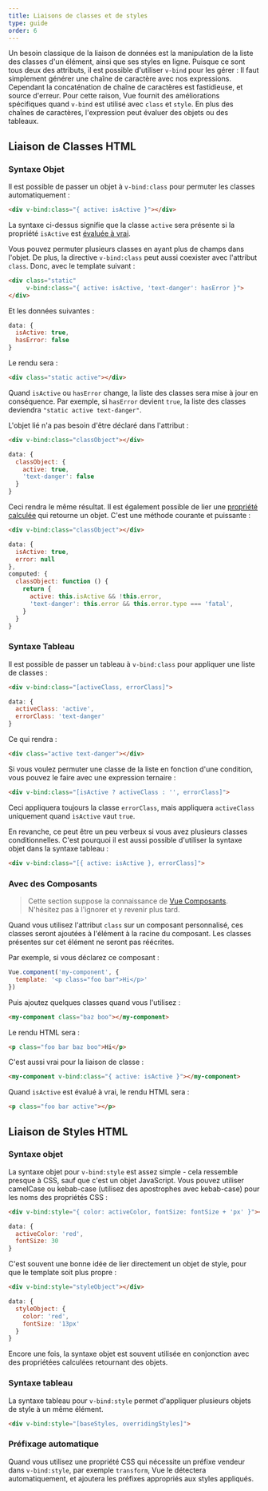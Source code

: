 ```yaml
---
title: Liaisons de classes et de styles
type: guide
order: 6
---
```


Un besoin classique de la liaison de données est la manipulation de la liste des classes d'un élément, ainsi que ses styles en ligne. Puisque ce sont tous deux des attributs, il est possible d'utiliser `v-bind`  pour les gérer : Il faut simplement générer une chaîne de caractère avec nos expressions. Cependant la concaténation de chaîne de caractères est fastidieuse, et source d'erreur. Pour cette raison, Vue fournit des améliorations spécifiques quand `v-bind` est utilisé avec `class` et `style`. En plus des chaînes de caractères, l'expression peut évaluer des objets ou des tableaux.

## Liaison de Classes HTML

### Syntaxe Objet

Il est possible de passer un objet à `v-bind:class` pour permuter les classes automatiquement :

``` html
<div v-bind:class="{ active: isActive }"></div>
```

La syntaxe ci-dessus signifie que la classe `active` sera présente si la propriété `isActive` est [évaluée à vrai](https://developer.mozilla.org/fr/docs/Glossaire/Truthy).

Vous pouvez permuter plusieurs classes en ayant plus de champs dans l'objet. De plus, la directive `v-bind:class` peut aussi coexister avec l'attribut `class`. Donc, avec le template suivant :

``` html
<div class="static"
     v-bind:class="{ active: isActive, 'text-danger': hasError }">
</div>
```

Et les données suivantes :

``` js
data: {
  isActive: true,
  hasError: false
}
```

Le rendu sera :

``` html
<div class="static active"></div>
```

Quand `isActive` ou `hasError` change, la liste des classes sera mise à jour en conséquence. Par exemple, si `hasError` devient `true`, la liste des classes deviendra `"static active text-danger"`.

L'objet lié n'a pas besoin d'être déclaré dans l'attribut :

``` html
<div v-bind:class="classObject"></div>
```
``` js
data: {
  classObject: {
    active: true,
    'text-danger': false
  }
}
```

Ceci rendra le même résultat. Il est également possible de lier une [propriété calculée](computed.html) qui retourne un objet. C'est une méthode courante et puissante :

``` html
<div v-bind:class="classObject"></div>
```
``` js
data: {
  isActive: true,
  error: null
},
computed: {
  classObject: function () {
    return {
      active: this.isActive && !this.error,
      'text-danger': this.error && this.error.type === 'fatal',
    }
  }
}
```

### Syntaxe Tableau

Il est possible de passer un tableau à `v-bind:class` pour appliquer une liste de classes :

``` html
<div v-bind:class="[activeClass, errorClass]">
```
``` js
data: {
  activeClass: 'active',
  errorClass: 'text-danger'
}
```

Ce qui rendra :

``` html
<div class="active text-danger"></div>
```

Si vous voulez permuter une classe de la liste en fonction d'une condition, vous pouvez le faire avec une expression ternaire :

``` html
<div v-bind:class="[isActive ? activeClass : '', errorClass]">
```

Ceci appliquera toujours la classe `errorClass`, mais appliquera `activeClass` uniquement quand `isActive` vaut `true`.

En revanche, ce peut être un peu verbeux si vous avez plusieurs classes conditionnelles. C'est pourquoi il est aussi possible d'utiliser la syntaxe objet dans la syntaxe tableau :

``` html
<div v-bind:class="[{ active: isActive }, errorClass]">
```

### Avec des Composants

> Cette section suppose la connaissance de [Vue Composants](components.html). N'hésitez pas à l'ignorer et y revenir plus tard.

Quand vous utilisez l'attribut `class` sur un composant personnalisé, ces classes seront ajoutées à l'élément à la racine du composant. Les classes présentes sur cet élément ne seront pas réécrites.

Par exemple, si vous déclarez ce composant :

``` js
Vue.component('my-component', {
  template: '<p class="foo bar">Hi</p>'
})
```

​Puis ajoutez quelques classes quand vous l'utilisez : 

``` html
<my-component class="baz boo"></my-component>
```

Le rendu HTML sera :

``` html
<p class="foo bar baz boo">Hi</p>
```

C'est aussi vrai pour la liaison de classe :

``` html
<my-component v-bind:class="{ active: isActive }"></my-component>
```

Quand `isActive` est évalué à vrai, le rendu HTML sera :

``` html
<p class="foo bar active"></p>
```

## Liaison de Styles HTML

### Syntaxe objet

La syntaxe objet pour `v-bind:style` est assez simple - cela ressemble presque à CSS, sauf que c'est un objet JavaScript. Vous pouvez utiliser camelCase ou kebab-case (utilisez des apostrophes avec kebab-case) pour les noms des propriétés CSS :

``` html
<div v-bind:style="{ color: activeColor, fontSize: fontSize + 'px' }"></div>
```
``` js
data: {
  activeColor: 'red',
  fontSize: 30
}
```

C'est souvent une bonne idée de lier directement un objet de style, pour que le template soit plus propre :

``` html
<div v-bind:style="styleObject"></div>
```
``` js
data: {
  styleObject: {
    color: 'red',
    fontSize: '13px'
  }
}
```

Encore une fois, la syntaxe objet est souvent utilisée en conjonction avec des propriétées calculées retournant des objets.

### Syntaxe tableau

La syntaxe tableau pour `v-bind:style` permet d'appliquer plusieurs objets de style à un même élément.

``` html
<div v-bind:style="[baseStyles, overridingStyles]">
```

### Préfixage automatique

Quand vous utilisez une propriété CSS qui nécessite un préfixe vendeur dans `v-bind:style`, par exemple `transform`, Vue le détectera automatiquement, et ajoutera les préfixes appropriés aux styles appliqués.